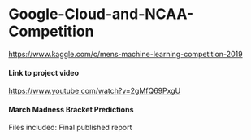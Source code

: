 # Google-Cloud-and-NCAA-Competition

https://www.kaggle.com/c/mens-machine-learning-competition-2019

#### Link to project video
https://www.youtube.com/watch?v=2gMfQ69PxgU


#### March Madness Bracket Predictions
Files included: Final published report
